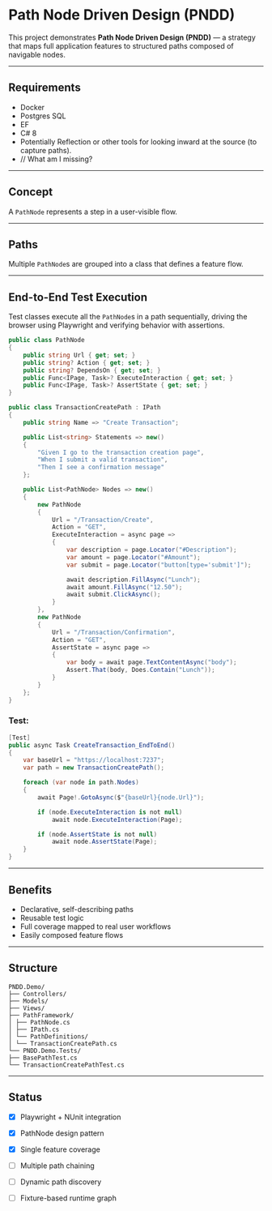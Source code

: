 # Path Node Driven Design (PNDD)

This project demonstrates **Path Node Driven Design (PNDD)** — a strategy that maps full application features to structured paths composed of navigable nodes.


---

## Requirements

- Docker
- Postgres SQL
- EF
- C# 8
- Potentially Reflection or other tools for looking inward at the source (to capture paths).
- // What am I missing?

---

## Concept

A `PathNode` represents a step in a user-visible flow.

---

## Paths

Multiple `PathNode`s are grouped into a class that defines a feature flow.

---

## End-to-End Test Execution

Test classes execute all the `PathNode`s in a path sequentially, driving the browser using Playwright and verifying behavior with assertions.

```cs
public class PathNode
{
    public string Url { get; set; }
    public string? Action { get; set; }
    public string? DependsOn { get; set; }
    public Func<IPage, Task>? ExecuteInteraction { get; set; }
    public Func<IPage, Task>? AssertState { get; set; }
}

public class TransactionCreatePath : IPath
{
    public string Name => "Create Transaction";

    public List<string> Statements => new()
    {
        "Given I go to the transaction creation page",
        "When I submit a valid transaction",
        "Then I see a confirmation message"
    };

    public List<PathNode> Nodes => new()
    {
        new PathNode
        {
            Url = "/Transaction/Create",
            Action = "GET",
            ExecuteInteraction = async page =>
            {
                var description = page.Locator("#Description");
                var amount = page.Locator("#Amount");
                var submit = page.Locator("button[type='submit']");

                await description.FillAsync("Lunch");
                await amount.FillAsync("12.50");
                await submit.ClickAsync();
            }
        },
        new PathNode
        {
            Url = "/Transaction/Confirmation",
            Action = "GET",
            AssertState = async page =>
            {
                var body = await page.TextContentAsync("body");
                Assert.That(body, Does.Contain("Lunch"));
            }
        }
    };
}
```

### Test:

```cs
[Test]
public async Task CreateTransaction_EndToEnd()
{
    var baseUrl = "https://localhost:7237";
    var path = new TransactionCreatePath();

    foreach (var node in path.Nodes)
    {
        await Page!.GotoAsync($"{baseUrl}{node.Url}");

        if (node.ExecuteInteraction is not null)
            await node.ExecuteInteraction(Page);

        if (node.AssertState is not null)
            await node.AssertState(Page);
    }
}
```

---

## Benefits

- Declarative, self-describing paths  
- Reusable test logic  
- Full coverage mapped to real user workflows  
- Easily composed feature flows

---

## Structure
```
PNDD.Demo/
├── Controllers/
├── Models/
├── Views/
├── PathFramework/
│ ├── PathNode.cs
│ ├── IPath.cs
│ └── PathDefinitions/
│ └── TransactionCreatePath.cs
└── PNDD.Demo.Tests/
├── BasePathTest.cs
└── TransactionCreatePathTest.cs
```

---

## Status

- [x] Playwright + NUnit integration  
- [x] PathNode design pattern  
- [x] Single feature coverage  
- [ ] Multiple path chaining  
- [ ] Dynamic path discovery  
- [ ] Fixture-based runtime graph

